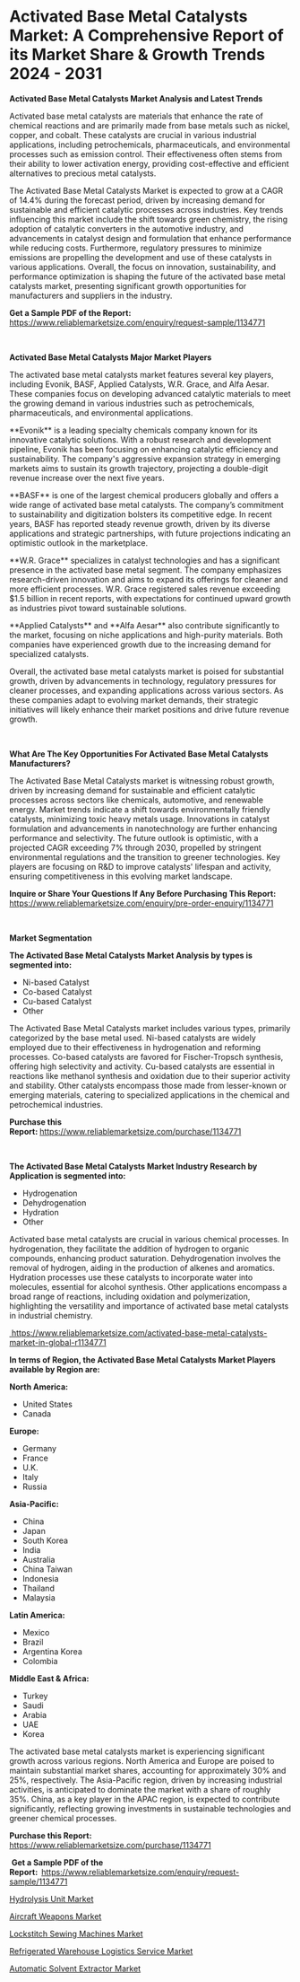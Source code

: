 <p><h1>Activated Base Metal Catalysts Market: A Comprehensive Report of its Market Share & Growth Trends 2024 - 2031</h1></p><p><strong>Activated Base Metal Catalysts Market Analysis and Latest Trends</strong></p>
<p><p>Activated base metal catalysts are materials that enhance the rate of chemical reactions and are primarily made from base metals such as nickel, copper, and cobalt. These catalysts are crucial in various industrial applications, including petrochemicals, pharmaceuticals, and environmental processes such as emission control. Their effectiveness often stems from their ability to lower activation energy, providing cost-effective and efficient alternatives to precious metal catalysts.</p><p>The Activated Base Metal Catalysts Market is expected to grow at a CAGR of 14.4% during the forecast period, driven by increasing demand for sustainable and efficient catalytic processes across industries. Key trends influencing this market include the shift towards green chemistry, the rising adoption of catalytic converters in the automotive industry, and advancements in catalyst design and formulation that enhance performance while reducing costs. Furthermore, regulatory pressures to minimize emissions are propelling the development and use of these catalysts in various applications. Overall, the focus on innovation, sustainability, and performance optimization is shaping the future of the activated base metal catalysts market, presenting significant growth opportunities for manufacturers and suppliers in the industry.</p></p>
<p><strong>Get a Sample PDF of the Report:&nbsp;</strong> <a href="https://www.reliablemarketsize.com/enquiry/request-sample/1134771?utm_campaign=1262&utm_medium=2&utm_source=Github&utm_content=ia&utm_term=18102024&utm_id=activated-base-metal-catalysts">https://www.reliablemarketsize.com/enquiry/request-sample/1134771</a></p>
<p>&nbsp;</p>
<p><strong>Activated Base Metal Catalysts Major Market Players</strong></p>
<p><p>The activated base metal catalysts market features several key players, including Evonik, BASF, Applied Catalysts, W.R. Grace, and Alfa Aesar. These companies focus on developing advanced catalytic materials to meet the growing demand in various industries such as petrochemicals, pharmaceuticals, and environmental applications.</p><p>**Evonik** is a leading specialty chemicals company known for its innovative catalytic solutions. With a robust research and development pipeline, Evonik has been focusing on enhancing catalytic efficiency and sustainability. The company's aggressive expansion strategy in emerging markets aims to sustain its growth trajectory, projecting a double-digit revenue increase over the next five years.</p><p>**BASF** is one of the largest chemical producers globally and offers a wide range of activated base metal catalysts. The company’s commitment to sustainability and digitization bolsters its competitive edge. In recent years, BASF has reported steady revenue growth, driven by its diverse applications and strategic partnerships, with future projections indicating an optimistic outlook in the marketplace.</p><p>**W.R. Grace** specializes in catalyst technologies and has a significant presence in the activated base metal segment. The company emphasizes research-driven innovation and aims to expand its offerings for cleaner and more efficient processes. W.R. Grace registered sales revenue exceeding $1.5 billion in recent reports, with expectations for continued upward growth as industries pivot toward sustainable solutions.</p><p>**Applied Catalysts** and **Alfa Aesar** also contribute significantly to the market, focusing on niche applications and high-purity materials. Both companies have experienced growth due to the increasing demand for specialized catalysts.</p><p>Overall, the activated base metal catalysts market is poised for substantial growth, driven by advancements in technology, regulatory pressures for cleaner processes, and expanding applications across various sectors. As these companies adapt to evolving market demands, their strategic initiatives will likely enhance their market positions and drive future revenue growth.</p></p>
<p>&nbsp;</p>
<p><strong>What Are The Key Opportunities For Activated Base Metal Catalysts Manufacturers?</strong></p>
<p><p>The Activated Base Metal Catalysts market is witnessing robust growth, driven by increasing demand for sustainable and efficient catalytic processes across sectors like chemicals, automotive, and renewable energy. Market trends indicate a shift towards environmentally friendly catalysts, minimizing toxic heavy metals usage. Innovations in catalyst formulation and advancements in nanotechnology are further enhancing performance and selectivity. The future outlook is optimistic, with a projected CAGR exceeding 7% through 2030, propelled by stringent environmental regulations and the transition to greener technologies. Key players are focusing on R&D to improve catalysts' lifespan and activity, ensuring competitiveness in this evolving market landscape.</p></p>
<p><strong>Inquire or Share Your Questions If Any Before Purchasing This Report:</strong> <a href="https://www.reliablemarketsize.com/enquiry/pre-order-enquiry/1134771?utm_campaign=1262&utm_medium=2&utm_source=Github&utm_content=ia&utm_term=18102024&utm_id=activated-base-metal-catalysts">https://www.reliablemarketsize.com/enquiry/pre-order-enquiry/1134771</a></p>
<p>&nbsp;</p>
<p><strong>Market Segmentation</strong></p>
<p><strong>The Activated Base Metal Catalysts Market Analysis by types is segmented into:</strong></p>
<p><ul><li>Ni-based Catalyst</li><li>Co-based Catalyst</li><li>Cu-based Catalyst</li><li>Other</li></ul></p>
<p><p>The Activated Base Metal Catalysts market includes various types, primarily categorized by the base metal used. Ni-based catalysts are widely employed due to their effectiveness in hydrogenation and reforming processes. Co-based catalysts are favored for Fischer-Tropsch synthesis, offering high selectivity and activity. Cu-based catalysts are essential in reactions like methanol synthesis and oxidation due to their superior activity and stability. Other catalysts encompass those made from lesser-known or emerging materials, catering to specialized applications in the chemical and petrochemical industries.</p></p>
<p><strong>Purchase this Report:&nbsp;</strong><a href="https://www.reliablemarketsize.com/purchase/1134771?utm_campaign=1262&utm_medium=2&utm_source=Github&utm_content=ia&utm_term=18102024&utm_id=activated-base-metal-catalysts">https://www.reliablemarketsize.com/purchase/1134771</a></p>
<p>&nbsp;</p>
<p><strong>The Activated Base Metal Catalysts Market Industry Research by Application is segmented into:</strong></p>
<p><ul><li>Hydrogenation</li><li>Dehydrogenation</li><li>Hydration</li><li>Other</li></ul></p>
<p><p>Activated base metal catalysts are crucial in various chemical processes. In hydrogenation, they facilitate the addition of hydrogen to organic compounds, enhancing product saturation. Dehydrogenation involves the removal of hydrogen, aiding in the production of alkenes and aromatics. Hydration processes use these catalysts to incorporate water into molecules, essential for alcohol synthesis. Other applications encompass a broad range of reactions, including oxidation and polymerization, highlighting the versatility and importance of activated base metal catalysts in industrial chemistry.</p></p>
<p><a href="https://www.reliablemarketsize.com/activated-base-metal-catalysts-market-in-global-r1134771?utm_campaign=1262&utm_medium=2&utm_source=Github&utm_content=ia&utm_term=18102024&utm_id=activated-base-metal-catalysts">&nbsp;https://www.reliablemarketsize.com/activated-base-metal-catalysts-market-in-global-r1134771</a></p>
<p><strong>In terms of Region, the Activated Base Metal Catalysts Market Players available by Region are:</strong></p>
<p>
    <p> <strong> North America: </strong>
        <ul>
            <li>United States</li>
            <li>Canada</li>
        </ul>
        </p> 
    <p> <strong> Europe: </strong>
        <ul>
            <li>Germany</li>
            <li>France</li>
            <li>U.K.</li>
            <li>Italy</li>
            <li>Russia</li>
        </ul>
        </p> 
    <p> <strong> Asia-Pacific: </strong>
        <ul>
            <li>China</li>
            <li>Japan</li>
            <li>South Korea</li>
            <li>India</li>
            <li>Australia</li>
            <li>China Taiwan</li>
            <li>Indonesia</li>
            <li>Thailand</li>
            <li>Malaysia</li>
        </ul>
        </p> 
    <p> <strong> Latin America: </strong>
        <ul>
            <li>Mexico</li>
            <li>Brazil</li>
            <li>Argentina Korea</li>
            <li>Colombia</li>
        </ul>
        </p> 
    <p> <strong> Middle East & Africa: </strong>
        <ul>
            <li>Turkey</li>
            <li>Saudi</li>
            <li>Arabia</li>
            <li>UAE</li>
            <li>Korea</li>
        </ul>
    </p>
    </p>
<p><p>The activated base metal catalysts market is experiencing significant growth across various regions. North America and Europe are poised to maintain substantial market shares, accounting for approximately 30% and 25%, respectively. The Asia-Pacific region, driven by increasing industrial activities, is anticipated to dominate the market with a share of roughly 35%. China, as a key player in the APAC region, is expected to contribute significantly, reflecting growing investments in sustainable technologies and greener chemical processes.</p></p>
<p><strong>Purchase this Report: </strong><a href="https://www.reliablemarketsize.com/purchase/1134771?utm_campaign=1262&utm_medium=2&utm_source=Github&utm_content=ia&utm_term=18102024&utm_id=activated-base-metal-catalysts">https://www.reliablemarketsize.com/purchase/1134771</a></p>
<p>&nbsp;<strong>Get a Sample PDF of the Report:&nbsp;&nbsp;</strong><a href="https://www.reliablemarketsize.com/enquiry/request-sample/1134771?utm_campaign=1262&utm_medium=2&utm_source=Github&utm_content=ia&utm_term=18102024&utm_id=activated-base-metal-catalysts">https://www.reliablemarketsize.com/enquiry/request-sample/1134771</a></p>
<p><strong></strong></p>
<p><p><a href="https://issuu.com/reportprime-2/docs/hydrolysis-unit-market-size-2030.pp_f846d8b5c6b779?utm_campaign=1262&utm_medium=2&utm_source=Github&utm_content=ia&utm_term=18102024&utm_id=activated-base-metal-catalysts">Hydrolysis Unit Market</a></p><p><a href="https://github.com/padencrooks0o/Market-Research-Report-List-1/blob/main/aircraft-weapons-market.md?utm_campaign=1262&utm_medium=2&utm_source=Github&utm_content=ia&utm_term=18102024&utm_id=activated-base-metal-catalysts">Aircraft Weapons Market</a></p><p><a href="https://www.linkedin.com/pulse/lockstitch-sewing-machines-market-overview-forecast-2024--vwdmc?utm_campaign=1262&utm_medium=2&utm_source=Github&utm_content=ia&utm_term=18102024&utm_id=activated-base-metal-catalysts">Lockstitch Sewing Machines Market</a></p><p><a href="https://github.com/angilaguardtd7/Market-Research-Report-List-1/blob/main/refrigerated-warehouse-logistics-service-market.md?utm_campaign=1262&utm_medium=2&utm_source=Github&utm_content=ia&utm_term=18102024&utm_id=activated-base-metal-catalysts">Refrigerated Warehouse Logistics Service Market</a></p><p><a href="https://issuu.com/reportprime-2/docs/automatic-solvent-extractor-market-_7c4370b891469f?utm_campaign=1262&utm_medium=2&utm_source=Github&utm_content=ia&utm_term=18102024&utm_id=activated-base-metal-catalysts">Automatic Solvent Extractor Market</a></p></p>